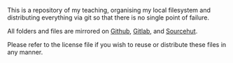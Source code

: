 This is a repository of my teaching, organising my local filesystem and distributing everything via git so that there is no single point of failure.

All folders and files are mirrored on [Github](https://github.com/et0and/teaching), [Gitlab](https://gitlab.com), and [Sourcehut](https://git.sr.ht/~tomupom/teaching).

Please refer to the license file if you wish to reuse or distribute these files in any manner.
